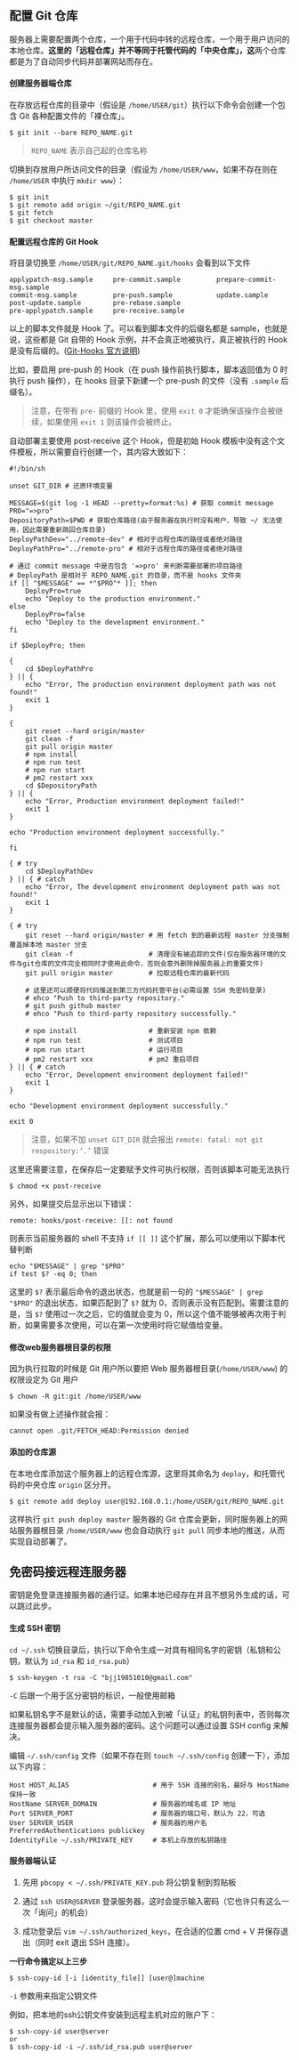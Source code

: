 ## 配置 Git 仓库

服务器上需要配置两个仓库，一个用于代码中转的远程仓库，一个用于用户访问的本地仓库。**这里的「远程仓库」并不等同于托管代码的「中央仓库」，这**两个仓库都是为了自动同步代码并部署网站而存在。

#### 创建服务器端仓库

在存放远程仓库的目录中（假设是 `/home/USER/git`）执行以下命令会创建一个包含 Git 各种配置文件的「裸仓库」。

```
$ git init --bare REPO_NAME.git
```

> `REPO_NAME` 表示自己起的仓库名称

切换到存放用户所访问文件的目录（假设为 `/home/USER/www`，如果不存在则在 `/home/USER` 中执行 `mkdir www`）：

```
$ git init
$ git remote add origin ~/git/REPO_NAME.git
$ git fetch
$ git checkout master
```

#### 配置远程仓库的 Git Hook

将目录切换至 `/home/USER/git/REPO_NAME.git/hooks` 会看到以下文件

```
applypatch-msg.sample     pre-commit.sample         prepare-commit-msg.sample
commit-msg.sample         pre-push.sample           update.sample
post-update.sample        pre-rebase.sample
pre-applypatch.sample     pre-receive.sample
```

以上的脚本文件就是 Hook 了。可以看到脚本文件的后缀名都是 sample，也就是说，这些都是 Git 自带的 Hook 示例，并不会真正地被执行，真正被执行的 Hook 是没有后缀的。([Git-Hooks 官方说明](https://git-scm.com/book/zh/v2/%E8%87%AA%E5%AE%9A%E4%B9%89-Git-Git-%E9%92%A9%E5%AD%90))

比如，要启用 pre-push 的 Hook（在 push 操作前执行脚本，脚本返回值为 0 时执行 push 操作），在 hooks 目录下新建一个 pre-push 的文件（没有 `.sample` 后缀名）。

> 注意，在带有 `pre-` 前缀的 Hook 里，使用 `exit 0` 才能确保该操作会被继续，如果使用 `exit 1` 则该操作会被终止。

自动部署主要使用 post-receive 这个 Hook，但是初始 Hook 模板中没有这个文件模板，所以需要自行创建一个，其内容大致如下：

```shell
#!/bin/sh

unset GIT_DIR # 还原环境变量

MESSAGE=$(git log -1 HEAD --pretty=format:%s) # 获取 commit message
PRO="=>pro"
DepositoryPath=$PWD # 获取仓库路径(由于服务器在执行时没有用户，导致 ~/ 无法使用，因此需要重新跳回仓库目录)
DeployPathDev="../remote-dev" # 相对于远程仓库的路径或者绝对路径
DeployPathPro="../remote-pro" # 相对于远程仓库的路径或者绝对路径

# 通过 commit message 中是否包含 '=>pro' 来判断需要部署的项目路径
# DeployPath 是相对于 REPO_NAME.git 的目录，而不是 hooks 文件夹
if [[ "$MESSAGE" == *"$PRO"* ]]; then
    DeployPro=true
    echo "Deploy to the production environment."
else
    DeployPro=false
    echo "Deploy to the development environment."
fi

if $DeployPro; then

{
    cd $DeployPathPro
} || {
    echo "Error, The production environment deployment path was not found!"
    exit 1
}

{
    git reset --hard origin/master
    git clean -f
    git pull origin master
    # npm install
    # npm run test
    # npm run start
    # pm2 restart xxx
    cd $DepositoryPath
} || {
    echo "Error, Production environment deployment failed!"
    exit 1
}

echo "Production environment deployment successfully."

fi

{ # try
    cd $DeployPathDev
} || { # catch
    echo "Error, The development environment deployment path was not found!"
    exit 1
}

{ # try
    git reset --hard origin/master # 用 fetch 到的最新远程 master 分支强制覆盖掉本地 master 分支
    git clean -f                   # 清理没有被追踪的文件(仅在服务器环境的文件与git仓库的文件完全相同时才使用此命令，否则会意外删除掉服务器上的重要文件)
    git pull origin master         # 拉取远程仓库的最新代码

    # 这里还可以顺便将代码推送到第三方代码托管平台(必需设置 SSH 免密码登录)
    # ehco "Push to third-party repository."
    # git push github master
    # ehco "Push to third-party repository successfully."

    # npm install                  # 重新安装 npm 依赖
    # npm run test                 # 测试项目
    # npm run start                # 运行项目
    # pm2 restart xxx              # pm2 重启项目
} || { # catch
    echo "Error, Development environment deployment failed!"
    exit 1
}

echo "Development environment deployment successfully."

exit 0

```

> 注意，如果不加 `unset GIT_DIR` 就会报出 `remote: fatal: not git respository:’.’` 错误

这里还需要注意，在保存后一定要赋予文件可执行权限，否则该脚本可能无法执行

```
$ chmod +x post-receive
```

另外，如果提交后显示出以下错误：

```
remote: hooks/post-receive: [[: not found
```

则表示当前服务器的 shell 不支持 `if [[ ]]` 这个扩展，那么可以使用以下脚本代替判断

```shell
echo "$MESSAGE" | grep "$PRO"
if test $? -eq 0; then
```

这里的 `$?` 表示最后命令的退出状态，也就是前一句的 `"$MESSAGE" | grep "$PRO"` 的退出状态，如果匹配到了 `$?` 就为 0，否则表示没有匹配到。需要注意的是，当 `$?` 使用过一次之后，它的值就会变为 0，所以这个值不能够被再次用于判断，如果需要多次使用，可以在第一次使用时将它赋值给变量。

#### 修改web服务器根目录的权限

因为执行拉取的时候是 Git 用户所以要把 Web 服务器根目录(`/home/USER/www`) 的权限设定为 Git 用户

```
$ chown -R git:git /home/USER/www
```

如果没有做上述操作就会报：

```
cannot open .git/FETCH_HEAD:Permission denied
```

#### 添加的仓库源

在本地仓库添加这个服务器上的远程仓库源，这里将其命名为 `deploy`，和托管代码的中央仓库 `origin` 区分开。

```
$ git remote add deploy user@192.168.0.1:/home/USER/git/REPO_NAME.git
```

这样执行 `git push deploy master` 服务器的 Git 仓库会更新，同时服务器上的网站服务器根目录 `/home/USER/www` 也会自动执行 `git pull` 同步本地的推送，从而实现自动部署了。



## 免密码接远程连服务器

密钥是免登录连接服务器的通行证。如果本地已经存在并且不想另外生成的话，可以跳过此步。

#### 生成 SSH 密钥

`cd ~/.ssh` 切换目录后，执行以下命令生成一对具有相同名字的密钥（私钥和公钥，默认为 `id_rsa` 和 `id_rsa.pub`）

```
$ ssh-keygen -t rsa -C "bjj19851010@gmail.com"
```

`-C` 后跟一个用于区分密钥的标识，一般使用邮箱

如果私钥名字不是默认的话，需要手动加入到被「认证」的私钥列表中，否则每次连接服务器都会提示输入服务器的密码。这个问题可以通过设置 SSH config 来解决。

编辑 `~/.ssh/config` 文件（如果不存在则 `touch ~/.ssh/config` 创建一下），添加以下内容：

```
Host HOST_ALIAS                     # 用于 SSH 连接的别名，最好与 HostName 保持一致
HostName SERVER_DOMAIN              # 服务器的域名或 IP 地址
Port SERVER_PORT                    # 服务器的端口号，默认为 22，可选
User SERVER_USER                    # 服务器的用户名
PreferredAuthentications publickey
IdentityFile ~/.ssh/PRIVATE_KEY     # 本机上存放的私钥路径
```

#### 服务器端认证

1) 先用 `pbcopy < ~/.ssh/PRIVATE_KEY.pub` 将公钥复制到剪贴板

2) 通过 `ssh USER@SERVER` 登录服务器，这时会提示输入密码（它也许只有这么一次「询问」的机会）

3) 成功登录后 `vim ~/.ssh/authorized_keys`，在合适的位置 cmd + V 并保存退出（同时 exit 退出 SSH 连接）。

**一行命令搞定以上三步**

```
$ ssh-copy-id [-i [identity_file]] [user@]machine
```

`-i` 参数用来指定公钥文件

例如，把本地的ssh公钥文件安装到远程主机对应的账户下：

```
$ ssh-copy-id user@server
or
$ ssh-copy-id -i ~/.ssh/id_rsa.pub user@server
```

